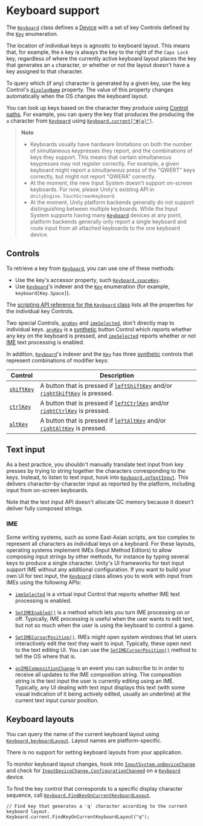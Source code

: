 # Keyboard support

The [`Keyboard`](../api/UnityEngine.InputSystem.Keyboard.html) class defines a [Device](Devices.md) with a set of key Controls defined by the [`Key`](../api/UnityEngine.InputSystem.Key.html) enumeration.

The location of individual keys is agnostic to keyboard layout. This means that, for example, the `A` key is always the key to the right of the `Caps Lock` key, regardless of where the currently active keyboard layout places the key that generates an `a` character, or whether or not the layout doesn't have a key assigned to that character.

To query which (if any) character is generated by a given key, use the key Control's [`displayName`](../api/UnityEngine.InputSystem.InputControl.html#UnityEngine_InputSystem_InputControl_displayName) property. The value of this property changes automatically when the OS changes the keyboard layout.

You can look up keys based on the character they produce using [Control paths](Controls.md#control-paths). For example,  you can query the key that produces the producing the `a` character from [`Keyboard`](../api/UnityEngine.InputSystem.Keyboard.html) using [`Keyboard.current["#(a)"]`](../api/UnityEngine.InputSystem.Keyboard.html#UnityEngine_InputSystem_Keyboard_Item_UnityEngine_InputSystem_Key_).

>__Note__
>* Keyboards usually have hardware limitations on both the number of simultaneous keypresses they report, and the combinations of keys they support. This means that certain simultaneous keypresses may not register correctly. For example, a given keyboard might report a simultaneous press of the "QWERT" keys correctly, but might not report "QWERA" correctly.
>* At the moment, the new Input System doesn't support on-screen keyboards. For now, please Unity's existing API in `UnityEngine.TouchScreenKeyboard`.
>* At the moment, Unity platform backends generally do not support distinguishing between multiple keyboards. While the Input System supports having many [`Keyboard`](../api/UnityEngine.InputSystem.Keyboard.html) devices at any point, platform backends generally only report a single keyboard and route input from all attached keyboards to the one keyboard device.

## Controls

To retrieve a key from [`Keyboard`](../api/UnityEngine.InputSystem.Keyboard.html), you can use one of these methods:

* Use the key's accessor property, such [`Keyboard.spaceKey`](../api/UnityEngine.InputSystem.Keyboard.html#UnityEngine_InputSystem_Keyboard_spaceKey).
* Use [`Keyboard`](../api/UnityEngine.InputSystem.Keyboard.html)'s indexer and the [`Key`](../api/UnityEngine.InputSystem.Key.html) enumeration (for example, `keyboard[Key.Space]`).

The [scripting API reference for the `Keyboard` class](../api/UnityEngine.InputSystem.Keyboard.html) lists all the properties for the individual key Controls.

Two special Controls, [`anyKey`](../api/UnityEngine.InputSystem.Keyboard.html#UnityEngine_InputSystem_Keyboard_anyKey) and [`imeSelected`](../api/UnityEngine.InputSystem.Keyboard.html#UnityEngine_InputSystem_Keyboard_imeSelected), don't directly map to individual keys. [`anyKey`](../api/UnityEngine.InputSystem.Keyboard.html#UnityEngine_InputSystem_Keyboard_anyKey) is a [synthetic](Controls.md#synthetic-controls) button Control which reports whether any key on the keyboard is pressed, and [`imeSelected`](../api/UnityEngine.InputSystem.Keyboard.html#UnityEngine_InputSystem_Keyboard_imeSelected) reports whether or not [IME](#ime) text processing is enabled.

In addition, [`Keyboard`](../api/UnityEngine.InputSystem.Keyboard.html)'s indexer and the [`Key`](../api/UnityEngine.InputSystem.Key.html) has three [synthetic](Controls.md#synthetic-controls) controls that represent combinations of modifier keys:

|Control|Description|
|-------|-----------|
|[`shiftKey`](../api/UnityEngine.InputSystem.Keyboard.html#UnityEngine_InputSystem_Keyboard_shiftKey)|A button that is pressed if [`leftShiftKey`](../api/UnityEngine.InputSystem.Keyboard.html#UnityEngine_InputSystem_Keyboard_leftShiftKey) and/or [`rightShiftKey`](../api/UnityEngine.InputSystem.Keyboard.html#UnityEngine_InputSystem_Keyboard_rightShiftKey) is pressed.|
|[`ctrlKey`](../api/UnityEngine.InputSystem.Keyboard.html#UnityEngine_InputSystem_Keyboard_ctrlKey)|A button that is pressed if [`leftCtrlKey`](../api/UnityEngine.InputSystem.Keyboard.html#UnityEngine_InputSystem_Keyboard_leftCtrlKey) and/or [`rightCtrlKey`](../api/UnityEngine.InputSystem.Keyboard.html#UnityEngine_InputSystem_Keyboard_rightCtrlKey) is pressed.|
|[`altKey`](../api/UnityEngine.InputSystem.Keyboard.html#UnityEngine_InputSystem_Keyboard_altKey)|A button that is pressed if [`leftAltKey`](../api/UnityEngine.InputSystem.Keyboard.html#UnityEngine_InputSystem_Keyboard_leftAltKey) and/or [`rightAltKey`](../api/UnityEngine.InputSystem.Keyboard.html#UnityEngine_InputSystem_Keyboard_rightAltKey) is pressed.|

## Text input

As a best practice, you shouldn't manually translate text input from key presses by trying to string together the characters corresponding to the keys. Instead, to listen to text input, hook into [`Keyboard.onTextInput`](../api/UnityEngine.InputSystem.Keyboard.html#UnityEngine_InputSystem_Keyboard_onTextInput). This delivers character-by-character input as reported by the platform, including input from on-screen keyboards.

Note that the text input API doesn't allocate GC memory because it doesn't deliver fully composed strings.

### IME

Some writing systems, such as some East-Asian scripts, are too complex to represent all characters as individual keys on a keyboard. For these layouts, operating systems implement IMEs (Input Method Editors) to allow composing input strings by other methods, for instance by typing several keys to produce a single character. Unity's UI frameworks for text input support IME without any additional configuration. If you want to build your own UI for text input, the [`Keyboard`](../api/UnityEngine.InputSystem.Keyboard.html) class allows you to work with input from IMEs using the following APIs:

* [`imeSelected`](../api/UnityEngine.InputSystem.Keyboard.html#UnityEngine_InputSystem_Keyboard_imeSelected) is a virtual input Control that reports whether IME text processing is enabled.

* [`SetIMEEnabled()`](../api/UnityEngine.InputSystem.Keyboard.html#UnityEngine_InputSystem_Keyboard_SetIMEEnabled_System_Boolean_) is a method which lets you turn IME processing on or off. Typically, IME processing is useful when the user wants to edit text, but not so much when the user is using the keyboard to control a game.

* [`SetIMECursorPosition()`](../api/UnityEngine.InputSystem.Keyboard.html#UnityEngine_InputSystem_Keyboard_SetIMECursorPosition_UnityEngine_Vector2_). IMEs might open system windows that let users interactively edit the text they want to input. Typically, these open next to the text editing UI. You can use the [`SetIMECursorPosition()`](../api/UnityEngine.InputSystem.Keyboard.html#UnityEngine_InputSystem_Keyboard_SetIMECursorPosition_UnityEngine_Vector2_) method to tell the OS where that is.

* [`onIMECompositionChange`](../api/UnityEngine.InputSystem.Keyboard.html#UnityEngine_InputSystem_Keyboard_onIMECompositionChange) is an event you can subscribe to in order to receive all updates to the IME composition string. The composition string is the text input the user is currently editing using an IME. Typically, any UI dealing with text input displays this text (with some visual indication of it being actively edited, usually an underline) at the current text input cursor position.

## Keyboard layouts

You can query the name of the current keyboard layout using [`Keyboard.keyboardLayout`](../api/UnityEngine.InputSystem.Keyboard.html#UnityEngine_InputSystem_Keyboard_keyboardLayout). Layout names are platform-specific.

There is no support for setting keyboard layouts from your application.

To monitor keyboard layout changes, hook into [`InputSystem.onDeviceChange`](../api/UnityEngine.InputSystem.InputSystem.html#UnityEngine_InputSystem_InputSystem_onDeviceChange) and check for [`InputDeviceChange.ConfigurationChanged`](../api/UnityEngine.InputSystem.InputDeviceChange.html) on a [`Keyboard`](../api/UnityEngine.InputSystem.Keyboard.html) device.

To find the key control that corresponds to a specific display character sequence, call [`Keyboard.FindKeyOnCurrentKeyboardLayout`](../api/UnityEngine.InputSystem.Keyboard.html#UnityEngine_InputSystem_Keyboard_FindKeyOnCurrentKeyboardLayout_).

```CSharp
// Find key that generates a 'q' character according to the current keyboard layout.
Keyboard.current.FindKeyOnCurrentKeyboardLayout("q");
```
